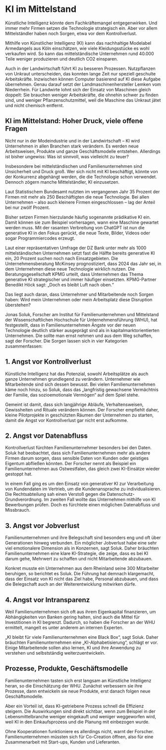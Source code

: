 # KI im Mittelstand
Künstliche Intelligenz könnte dem Fachkräftemangel entgegenwirken. Und immer mehr Firmen setzen die Technologie strategisch ein. Aber vor allem Mittelständler haben noch Sorgen, etwa vor dem Kontrollverlust.

Mithilfe von Künstlicher Intelligenz (KI) kann das nachhaltige Modelabel Armedangels aus Köln einschätzen, wie viele Kleidungsstücke es wohl verkaufen wird. So kann das mittelständische Unternehmen rund 40.000 Teile weniger produzieren und deutlich CO2 einsparen.

Auch in der Landwirtschaft führt KI zu besseren Prozessen. Nutzpflanzen von Unkraut unterscheiden, das konnten lange Zeit nur speziell geschulte Arbeitskräfte. Inzwischen können Computer basierend auf KI diese Aufgabe übernehmen. Genau darauf setzt der Landmaschinenhersteller Lemken vom Niederrhein.
Für Landwirte lohnt sich der Einsatz von Maschinen gleich doppelt: Sie brauchen weniger Arbeitskräfte, die ohnehin schwer zu finden sind, und weniger Pflanzenschutzmittel, weil die Maschine das Unkraut jätet und nicht chemisch entfernt.

## KI im Mittelstand: Hoher Druck, viele offene Fragen

Nicht nur in der Modeindustrie und in der Landwirtschaft – KI wird Unternehmen in allen Branchen stark verändern. Es werden neue Arbeitsweisen, Produkte und ganze Geschäftsmodelle entstehen. Allerdings ist bisher ungewiss: Was ist sinnvoll, was vielleicht zu teuer?

Insbesondere bei mittelständischen und Familienunternehmen sind Unsicherheit und Druck groß. Wer sich nicht mit KI beschäftigt, könnte von der Konkurrenz abgehängt werden, die die Technologie schon verwendet. Dennoch zögern manche Mittelständler, KI einzusetzen.

Laut Statistischem Bundesamt nutzten im vergangenen Jahr 35 Prozent der Firmen mit mehr als 250 Beschäftigten die neue Technologie. Bei allen Unternehmen – also auch kleinere Firmen eingeschlossen – lag der Anteil bei nur zwölf Prozent.

Bisher setzen Firmen hierzulande häufig sogenannte prädikative KI ein. Damit können sie zum Beispiel vorhersagen, wann eine Maschine gewartet werden muss. Mit der rasanten Verbreitung von ChatGPT ist nun die generative KI in den Fokus gerückt, die neue Texte, Bilder, Videos oder sogar Programmiercodes erzeugt.

Laut einer repräsentativen Umfrage der DZ Bank unter mehr als 1000 mittelständischen Unternehmen setzt fast die Hälfte bereits generative KI ein, 20 Prozent suchen noch nach Einsatzgebieten. Die Unternehmensberatung McKinsey prognostiziert, dass 2024 das Jahr sei, in dem Unternehmen diese neue Technologie wirklich nutzen. Die Beratungsgesellschaft KPMG urteilt, dass Unternehmen das Thema generative KI strategischer und immer häufiger einsetzten. KPMG-Partner Benedikt Höck sagt: „Doch es bleibt Luft nach oben.“

Das liegt auch daran, dass Unternehmer und Mitarbeitende noch Sorgen haben: Wird mein Unternehmen oder mein Arbeitsplatz diese Disruption überstehen?

Jonas Soluk, Forscher am Institut für Familienunternehmen und Mittelstand der Wissenschaftlichen Hochschule für Unternehmensführung (WHU), hat festgestellt, dass in Familienunternehmen Ängste vor der neuen Technologie deutlich stärker ausgeprägt sind als in kapitalmarktorientierten Unternehmen. Die sollte man ernst nehmen und aus dem Weg schaffen, sagt der Forscher. Die Sorgen lassen sich in vier Kategorien zusammenfassen:

## 1. Angst vor Kontrollverlust

Künstliche Intelligenz hat das Potenzial, sowohl Arbeitsplätze als auch ganze Unternehmen grundlegend zu verändern. Unternehmer wie Mitarbeitende sind sich dessen bewusst. Bei vielen Familienunternehmen käme noch hinzu, so Soluk, dass das „langfristig gewachsene Vermächtnis der Familie, das sozioemotionale Vermögen“ auf dem Spiel stehe.

Gemeint ist damit, dass sich langjährige Abläufe, Verhaltensweisen, Gewissheiten und Rituale verändern können. Der Forscher empfiehlt daher, kleine Pilotprojekte in geschützten Räumen der Unternehmen zu starten, damit die Angst vor Kontrollverlust gar nicht erst aufkomme.

## 2. Angst vor Datenabfluss

Kontrollverlust fürchten Familienunternehmer besonders bei den Daten. Soluk hat beobachtet, dass sich Familienunternehmen mehr als andere Firmen darum sorgen, dass sensible Daten von Kunden oder geistiges Eigentum abfließen könnten. Der Forscher nennt als Beispiel ein Familienunternehmen aus Ostwestfalen, das gleich zwei KI-Einsätze wieder gestoppt hat.

In einem Fall ging es um den Einsatz von generativer KI zur Verarbeitung von Kundendaten im Vertrieb, um die Kundenansprache zu individualisieren. Die Rechtsabteilung sah einen Verstoß gegen die Datenschutz-Grundverordnung. Im zweiten Fall wollte das Unternehmen mithilfe von KI Bewerbungen prüfen. Doch es fürchtete einen möglichen Datenabfluss und Missbrauch.

## 3. Angst vor Jobverlust

Familienunternehmen und ihre Belegschaft sind besonders eng und oft über Generationen hinweg verbunden. Ein möglicher Jobverlust habe eine sehr viel emotionalere Dimension als in Konzernen, sagt Soluk. Daher bräuchten Familienunternehmen eine klare KI-Strategie, die zeige, dass es bei KI darum gehe, Mehrwert zu schaffen und nicht Mitarbeitende abzubauen.

Konkret musste ein Unternehmen aus dem Rheinland seine 300 Mitarbeiter beruhigen, so berichtet es Soluk. Die Führung hat demnach klargemacht, dass der Einsatz von KI nicht das Ziel habe, Personal abzubauen, und dass die Belegschaft auch an der Weiterentwicklung mitwirken dürfe.

## 4. Angst vor Intransparenz

Weil Familienunternehmen sich oft aus ihrem Eigenkapital finanzieren, um Abhängigkeiten von Banken gering halten, sind auch die Mittel für Investitionen in KI begrenzt. Dadurch, so haben die Forscher an der WHU ermittelt, mangelt es unter anderem an internen Experten.

„KI bleibt für viele Familienunternehmen eine Black Box“, sagt Soluk. Daher bräuchten Familienunternehmen eine „KI-Alphabetisierung“, schlägt er vor. Einige Mitarbeitende sollen also lernen, KI und ihre Anwendung zu verstehen und selbstständig weiterzuentwickeln.

## Prozesse, Produkte, Geschäftsmodelle

Familienunternehmen tasten sich erst langsam an Künstliche Intelligenz heran, so die Einschätzung der WHU. Zunächst verbessern sie ihre Prozesse, dann entwickeln sie neue Produkte, erst danach folgen neue Geschäftsmodelle.

Aber ein Vorteil ist, dass KI-getriebene Prozess schnell die Effizienz steigern. Die Auswirkungen sind direkt sichtbar, wenn zum Beispiel in der Lebensmittelbranche weniger eingekauft und weniger weggeworfen wird, weil KI in den Einkaufsprozess und die Planung mit einbezogen wurde.

Ohne Kooperationen funktioniere es allerdings nicht, warnt der Forscher. Familienunternehmen müssten sich für Co-Creation öffnen, also für eine Zusammenarbeit mit Start-ups, Kunden und Lieferanten.
